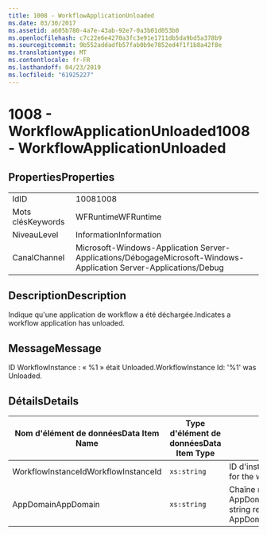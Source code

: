 ```yaml
---
title: 1008 - WorkflowApplicationUnloaded
ms.date: 03/30/2017
ms.assetid: a605b780-4a7e-43ab-92e7-0a3b01d053b0
ms.openlocfilehash: c7c22e6e4270a3fc3e91e1711db5da9bd5a378b9
ms.sourcegitcommit: 9b552addadfb57fab0b9e7852ed4f1f1b8a42f8e
ms.translationtype: MT
ms.contentlocale: fr-FR
ms.lasthandoff: 04/23/2019
ms.locfileid: "61925227"
---
```

# <a name="1008---workflowapplicationunloaded"></a><span data-ttu-id="7f586-102">1008 - WorkflowApplicationUnloaded</span><span class="sxs-lookup"><span data-stu-id="7f586-102">1008 - WorkflowApplicationUnloaded</span></span>
## <a name="properties"></a><span data-ttu-id="7f586-103">Properties</span><span class="sxs-lookup"><span data-stu-id="7f586-103">Properties</span></span>  
  
|||  
|-|-|  
|<span data-ttu-id="7f586-104">Id</span><span class="sxs-lookup"><span data-stu-id="7f586-104">ID</span></span>|<span data-ttu-id="7f586-105">1008</span><span class="sxs-lookup"><span data-stu-id="7f586-105">1008</span></span>|  
|<span data-ttu-id="7f586-106">Mots clés</span><span class="sxs-lookup"><span data-stu-id="7f586-106">Keywords</span></span>|<span data-ttu-id="7f586-107">WFRuntime</span><span class="sxs-lookup"><span data-stu-id="7f586-107">WFRuntime</span></span>|  
|<span data-ttu-id="7f586-108">Niveau</span><span class="sxs-lookup"><span data-stu-id="7f586-108">Level</span></span>|<span data-ttu-id="7f586-109">Information</span><span class="sxs-lookup"><span data-stu-id="7f586-109">Information</span></span>|  
|<span data-ttu-id="7f586-110">Canal</span><span class="sxs-lookup"><span data-stu-id="7f586-110">Channel</span></span>|<span data-ttu-id="7f586-111">Microsoft-Windows-Application Server-Applications/Débogage</span><span class="sxs-lookup"><span data-stu-id="7f586-111">Microsoft-Windows-Application Server-Applications/Debug</span></span>|  
  
## <a name="description"></a><span data-ttu-id="7f586-112">Description</span><span class="sxs-lookup"><span data-stu-id="7f586-112">Description</span></span>  
 <span data-ttu-id="7f586-113">Indique qu'une application de workflow a été déchargée.</span><span class="sxs-lookup"><span data-stu-id="7f586-113">Indicates a workflow application has unloaded.</span></span>  
  
## <a name="message"></a><span data-ttu-id="7f586-114">Message</span><span class="sxs-lookup"><span data-stu-id="7f586-114">Message</span></span>  
 <span data-ttu-id="7f586-115">ID WorkflowInstance : « %1 » était Unloaded.</span><span class="sxs-lookup"><span data-stu-id="7f586-115">WorkflowInstance Id: '%1' was Unloaded.</span></span>  
  
## <a name="details"></a><span data-ttu-id="7f586-116">Détails</span><span class="sxs-lookup"><span data-stu-id="7f586-116">Details</span></span>  
  
|<span data-ttu-id="7f586-117">Nom d'élément de données</span><span class="sxs-lookup"><span data-stu-id="7f586-117">Data Item Name</span></span>|<span data-ttu-id="7f586-118">Type d'élément de données</span><span class="sxs-lookup"><span data-stu-id="7f586-118">Data Item Type</span></span>|<span data-ttu-id="7f586-119">Description</span><span class="sxs-lookup"><span data-stu-id="7f586-119">Description</span></span>|  
|--------------------|--------------------|-----------------|  
|<span data-ttu-id="7f586-120">WorkflowInstanceId</span><span class="sxs-lookup"><span data-stu-id="7f586-120">WorkflowInstanceId</span></span>|`xs:string`|<span data-ttu-id="7f586-121">ID d'instance pour le workflow</span><span class="sxs-lookup"><span data-stu-id="7f586-121">The instance id for the workflow</span></span>|  
|<span data-ttu-id="7f586-122">AppDomain</span><span class="sxs-lookup"><span data-stu-id="7f586-122">AppDomain</span></span>|`xs:string`|<span data-ttu-id="7f586-123">Chaîne retournée par AppDomain.CurrentDomain.FriendlyName.</span><span class="sxs-lookup"><span data-stu-id="7f586-123">The string returned by AppDomain.CurrentDomain.FriendlyName.</span></span>|
